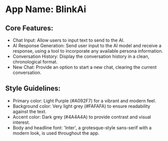 # **App Name**: BlinkAi

## Core Features:

- Chat Input: Allow users to input text to send to the AI.
- AI Response Generation: Send user input to the AI model and receive a response, using a tool to incorporate any available persona information.
- Conversation History: Display the conversation history in a clean, chronological format.
- New Chat: Provide an option to start a new chat, clearing the current conversation.

## Style Guidelines:

- Primary color: Light Purple (#A092F7) for a vibrant and modern feel.
- Background color: Very light grey (#FAFAFA) to ensure readability against the text.
- Accent color: Dark grey (#4A4A4A) to provide contrast and visual interest.
- Body and headline font: 'Inter', a grotesque-style sans-serif with a modern look, is used throughout the app.